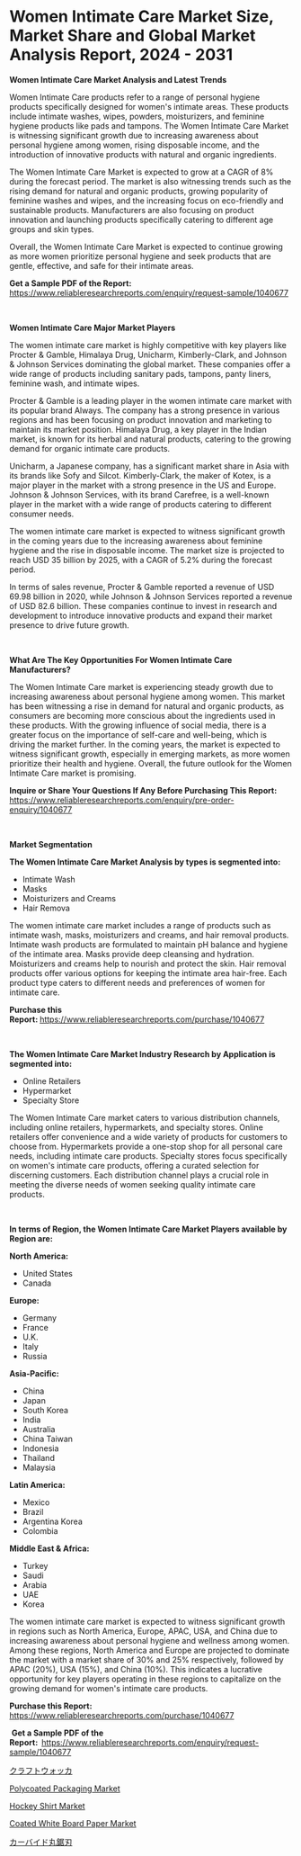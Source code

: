 <p><h1>Women Intimate Care Market Size, Market Share and Global Market Analysis Report, 2024 - 2031</h1></p><p><strong>Women Intimate Care Market Analysis and Latest Trends</strong></p>
<p><p>Women Intimate Care products refer to a range of personal hygiene products specifically designed for women's intimate areas. These products include intimate washes, wipes, powders, moisturizers, and feminine hygiene products like pads and tampons. The Women Intimate Care Market is witnessing significant growth due to increasing awareness about personal hygiene among women, rising disposable income, and the introduction of innovative products with natural and organic ingredients.</p><p>The Women Intimate Care Market is expected to grow at a CAGR of 8% during the forecast period. The market is also witnessing trends such as the rising demand for natural and organic products, growing popularity of feminine washes and wipes, and the increasing focus on eco-friendly and sustainable products. Manufacturers are also focusing on product innovation and launching products specifically catering to different age groups and skin types.</p><p>Overall, the Women Intimate Care Market is expected to continue growing as more women prioritize personal hygiene and seek products that are gentle, effective, and safe for their intimate areas.</p></p>
<p><strong>Get a Sample PDF of the Report:&nbsp;</strong> <a href="https://www.reliableresearchreports.com/enquiry/request-sample/1040677">https://www.reliableresearchreports.com/enquiry/request-sample/1040677</a></p>
<p>&nbsp;</p>
<p><strong>Women Intimate Care Major Market Players</strong></p>
<p><p>The women intimate care market is highly competitive with key players like Procter & Gamble, Himalaya Drug, Unicharm, Kimberly-Clark, and Johnson & Johnson Services dominating the global market. These companies offer a wide range of products including sanitary pads, tampons, panty liners, feminine wash, and intimate wipes.</p><p>Procter & Gamble is a leading player in the women intimate care market with its popular brand Always. The company has a strong presence in various regions and has been focusing on product innovation and marketing to maintain its market position. Himalaya Drug, a key player in the Indian market, is known for its herbal and natural products, catering to the growing demand for organic intimate care products.</p><p>Unicharm, a Japanese company, has a significant market share in Asia with its brands like Sofy and Silcot. Kimberly-Clark, the maker of Kotex, is a major player in the market with a strong presence in the US and Europe. Johnson & Johnson Services, with its brand Carefree, is a well-known player in the market with a wide range of products catering to different consumer needs.</p><p>The women intimate care market is expected to witness significant growth in the coming years due to the increasing awareness about feminine hygiene and the rise in disposable income. The market size is projected to reach USD 35 billion by 2025, with a CAGR of 5.2% during the forecast period.</p><p>In terms of sales revenue, Procter & Gamble reported a revenue of USD 69.98 billion in 2020, while Johnson & Johnson Services reported a revenue of USD 82.6 billion. These companies continue to invest in research and development to introduce innovative products and expand their market presence to drive future growth.</p></p>
<p>&nbsp;</p>
<p><strong>What Are The Key Opportunities For Women Intimate Care Manufacturers?</strong></p>
<p><p>The Women Intimate Care market is experiencing steady growth due to increasing awareness about personal hygiene among women. This market has been witnessing a rise in demand for natural and organic products, as consumers are becoming more conscious about the ingredients used in these products. With the growing influence of social media, there is a greater focus on the importance of self-care and well-being, which is driving the market further. In the coming years, the market is expected to witness significant growth, especially in emerging markets, as more women prioritize their health and hygiene. Overall, the future outlook for the Women Intimate Care market is promising.</p></p>
<p><strong>Inquire or Share Your Questions If Any Before Purchasing This Report:</strong> <a href="https://www.reliableresearchreports.com/enquiry/pre-order-enquiry/1040677">https://www.reliableresearchreports.com/enquiry/pre-order-enquiry/1040677</a></p>
<p>&nbsp;</p>
<p><strong>Market Segmentation</strong></p>
<p><strong>The Women Intimate Care Market Analysis by types is segmented into:</strong></p>
<p><ul><li>Intimate Wash</li><li>Masks</li><li>Moisturizers and Creams</li><li>Hair Remova</li></ul></p>
<p><p>The women intimate care market includes a range of products such as intimate wash, masks, moisturizers and creams, and hair removal products. Intimate wash products are formulated to maintain pH balance and hygiene of the intimate area. Masks provide deep cleansing and hydration. Moisturizers and creams help to nourish and protect the skin. Hair removal products offer various options for keeping the intimate area hair-free. Each product type caters to different needs and preferences of women for intimate care.</p></p>
<p><strong>Purchase this Report:&nbsp;</strong><a href="https://www.reliableresearchreports.com/purchase/1040677">https://www.reliableresearchreports.com/purchase/1040677</a></p>
<p>&nbsp;</p>
<p><strong>The Women Intimate Care Market Industry Research by Application is segmented into:</strong></p>
<p><ul><li>Online Retailers</li><li>Hypermarket</li><li>Specialty Store</li></ul></p>
<p><p>The Women Intimate Care market caters to various distribution channels, including online retailers, hypermarkets, and specialty stores. Online retailers offer convenience and a wide variety of products for customers to choose from. Hypermarkets provide a one-stop shop for all personal care needs, including intimate care products. Specialty stores focus specifically on women's intimate care products, offering a curated selection for discerning customers. Each distribution channel plays a crucial role in meeting the diverse needs of women seeking quality intimate care products.</p></p>
<p>&nbsp;</p>
<p><strong>In terms of Region, the Women Intimate Care Market Players available by Region are:</strong></p>
<p>
    <p> <strong> North America: </strong>
        <ul>
            <li>United States</li>
            <li>Canada</li>
        </ul>
        </p> 
    <p> <strong> Europe: </strong>
        <ul>
            <li>Germany</li>
            <li>France</li>
            <li>U.K.</li>
            <li>Italy</li>
            <li>Russia</li>
        </ul>
        </p> 
    <p> <strong> Asia-Pacific: </strong>
        <ul>
            <li>China</li>
            <li>Japan</li>
            <li>South Korea</li>
            <li>India</li>
            <li>Australia</li>
            <li>China Taiwan</li>
            <li>Indonesia</li>
            <li>Thailand</li>
            <li>Malaysia</li>
        </ul>
        </p> 
    <p> <strong> Latin America: </strong>
        <ul>
            <li>Mexico</li>
            <li>Brazil</li>
            <li>Argentina Korea</li>
            <li>Colombia</li>
        </ul>
        </p> 
    <p> <strong> Middle East & Africa: </strong>
        <ul>
            <li>Turkey</li>
            <li>Saudi</li>
            <li>Arabia</li>
            <li>UAE</li>
            <li>Korea</li>
        </ul>
    </p>
    </p>
<p><p>The women intimate care market is expected to witness significant growth in regions such as North America, Europe, APAC, USA, and China due to increasing awareness about personal hygiene and wellness among women. Among these regions, North America and Europe are projected to dominate the market with a market share of 30% and 25% respectively, followed by APAC (20%), USA (15%), and China (10%). This indicates a lucrative opportunity for key players operating in these regions to capitalize on the growing demand for women's intimate care products.</p></p>
<p><strong>Purchase this Report: </strong><a href="https://www.reliableresearchreports.com/purchase/1040677">https://www.reliableresearchreports.com/purchase/1040677</a></p>
<p>&nbsp;<strong>Get a Sample PDF of the Report:&nbsp;&nbsp;</strong><a href="https://www.reliableresearchreports.com/enquiry/request-sample/1040677">https://www.reliableresearchreports.com/enquiry/request-sample/1040677</a></p>
<p><strong></strong></p>
<p><p><a href="https://github.com/vtbvgl20191192/Market-Research-Report-List-1/blob/main/39872093445.md">クラフトウォッカ</a></p><p><a href="https://issuu.com/reportprime-2/docs/polycoated-packaging-market-size-2030.pptx">Polycoated Packaging Market</a></p><p><a href="https://github.com/mbisetmhermsr/Market-Research-Report-List-1/blob/main/hockey-shirt-market.md">Hockey Shirt Market</a></p><p><a href="https://issuu.com/reportprime-2/docs/coated-white-board-paper-market-size-2030.pptx">Coated White Board Paper Market</a></p><p><a href="https://github.com/avwofrml53535/Market-Research-Report-List-1/blob/main/76462223444.md">カーバイド丸鋸刃</a></p></p>